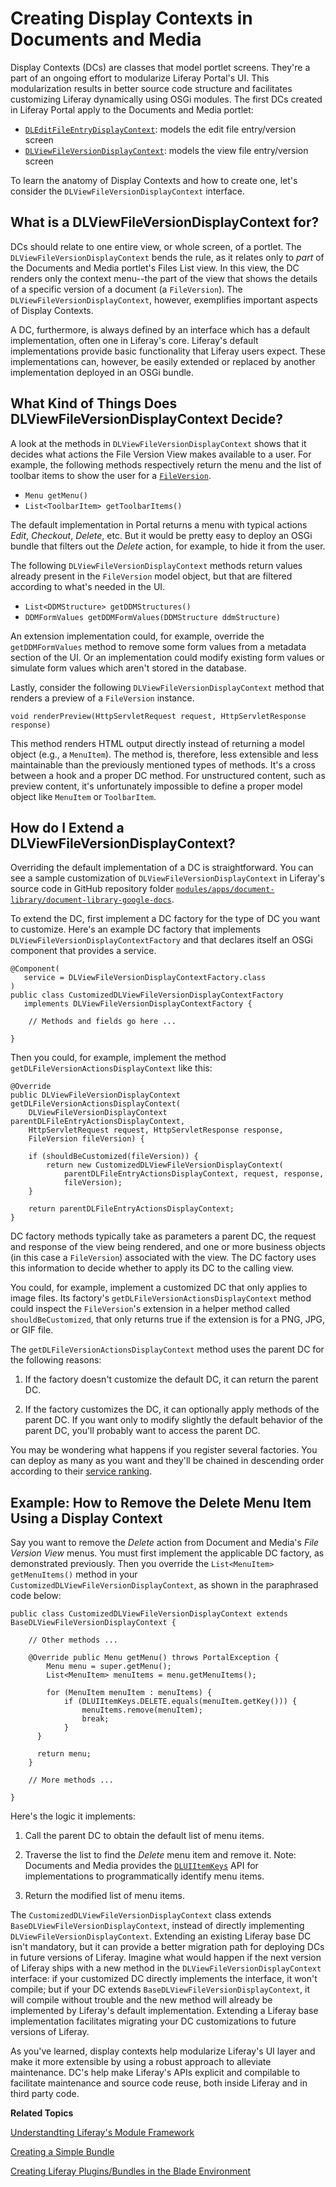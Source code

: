 # Creating Display Contexts in Documents and Media [](id=creating-display-contexts-in-documents-and-media)

Display Contexts (DCs) are classes that model portlet screens. They're a part of
an ongoing effort to modularize Liferay Portal's UI. This modularization results
in better source code structure and facilitates customizing Liferay dynamically
using OSGi modules. The first DCs created in Liferay Portal apply to the
Documents and Media portlet:

- [`DLEditFileEntryDisplayContext`](http://docs.liferay.com/portal/7.0-a1/javadocs/com/liferay/portlet/documentlibrary/display/context/DLEditFileEntryDisplayContext.html): models the edit file entry/version screen
- [`DLViewFileVersionDisplayContext`](http://docs.liferay.com/portal/7.0-a1/javadocs/com/liferay/portlet/documentlibrary/display/context/DLViewFileVersionDisplayContext.html): models the view file entry/version screen

To learn the anatomy of Display Contexts and how to create one, let's consider
the `DLViewFileVersionDisplayContext` interface. 

## What is a DLViewFileVersionDisplayContext for? [](id=what-is-a-dlviewfileversiondisplaycontext-for)

DCs should relate to one entire view, or whole screen, of a portlet. The
`DLViewFileVersionDisplayContext` bends the rule, as it relates only to *part*
of the Documents and Media portlet's Files List view. In this view, the DC
renders only the context menu--the part of the view that shows the details of a
specific version of a document (a `FileVersion`). The
`DLViewFileVersionDisplayContext`, however, exemplifies important aspects of
Display Contexts.

A DC, furthermore, is always defined by an interface which has a default
implementation, often one in Liferay's core. Liferay's default
implementations provide basic functionality that Liferay users expect. These
implementations can, however, be easily extended or replaced by another
implementation deployed in an OSGi bundle.

## What Kind of Things Does DLViewFileVersionDisplayContext Decide? [](id=what-kind-of-things-does-dlviewfileversiondisplaycontext-decide)

A look at the methods in `DLViewFileVersionDisplayContext` shows that it decides
what actions the File Version View makes available to a user. For example, the
following methods respectively return the menu and the list of toolbar
items to show the user for a
[`FileVersion`](http://docs.liferay.com/portal/7.0-a1/javadocs/com/liferay/portal/kernel/repository/model/FileVersion.html). 

- `Menu getMenu()`
- `List<ToolbarItem> getToolbarItems()`

The default implementation in Portal returns a menu with typical actions
*Edit*, *Checkout*, *Delete*, etc. But it would be pretty easy to deploy an OSGi
bundle that filters out the *Delete* action, for example, to hide it from the
user. 

The following `DLViewFileVersionDisplayContext` methods return values already
present in the `FileVersion` model object, but that are filtered according to
what's needed in the UI. 

- `List<DDMStructure> getDDMStructures()`
- `DDMFormValues getDDMFormValues(DDMStructure ddmStructure)`

An extension implementation could, for example, override the `getDDMFormValues`
method to remove some form values from a metadata section of the UI. Or an
implementation could modify existing form values or simulate form values which
aren't stored in the database. 

Lastly, consider the following `DLViewFileVersionDisplayContext` method that
renders a preview of a `FileVersion` instance. 

    void renderPreview(HttpServletRequest request, HttpServletResponse response)

This method renders HTML output directly instead of returning a model object
(e.g., a `MenuItem`). The method is, therefore, less extensible and less
maintainable than the previously mentioned types of methods. It's a cross
between a hook and a proper DC method. For unstructured content, such as preview
content, it's unfortunately impossible to define a proper model object like
`MenuItem` or `ToolbarItem`. 

## How do I Extend a DLViewFileVersionDisplayContext? [](id=how-do-i-extend-a-dlviewfileversiondisplaycontext)

Overriding the default implementation of a DC is straightforward. You can see a
sample customization of `DLViewFileVersionDisplayContext` in Liferay's source
code in GitHub repository folder 
[`modules/apps/document-library/document-library-google-docs`](https://github.com/liferay/liferay-portal/tree/master/modules/apps/document-library/document-library-google-docs).

To extend the DC, first implement a DC factory for the type of DC you want to
customize. Here's an example DC factory that implements
`DLViewFileVersionDisplayContextFactory` and that declares itself an OSGi
component that provides a service. 

    @Component(
       service = DLViewFileVersionDisplayContextFactory.class
    )
    public class CustomizedDLViewFileVersionDisplayContextFactory
       implements DLViewFileVersionDisplayContextFactory {

        // Methods and fields go here ...

    }

Then you could, for example, implement the method
`getDLFileVersionActionsDisplayContext` like this: 

    @Override
    public DLViewFileVersionDisplayContext getDLFileVersionActionsDisplayContext(
        DLViewFileVersionDisplayContext parentDLFileEntryActionsDisplayContext,
        HttpServletRequest request, HttpServletResponse response,
        FileVersion fileVersion) {

        if (shouldBeCustomized(fileVersion)) {
            return new CustomizedDLViewFileVersionDisplayContext(
                parentDLFileEntryActionsDisplayContext, request, response,
                fileVersion);
        }

        return parentDLFileEntryActionsDisplayContext;
    }

DC factory methods typically take as parameters a parent DC, the request and
response of the view being rendered, and one or more business objects (in this
case a `FileVersion`) associated with the view. The DC factory uses this
information to decide whether to apply its DC to the calling view. 

You could, for example, implement a customized DC that only applies to image
files. Its factory's `getDLFileVersionActionsDisplayContext` method could
inspect the `FileVersion`'s extension in a helper method called
`shouldBeCustomized`, that only returns true if the extension is for a PNG, JPG,
or GIF file. 

The `getDLFileVersionActionsDisplayContext` method uses the parent DC for the
following reasons: 

1.  If the factory doesn't customize the default DC, it can return the parent DC.

2.  If the factory customizes the DC, it can optionally apply methods of the
    parent DC. If you want only to modify slightly the default behavior of the
    parent DC, you'll probably want to access the parent DC. 

You may be wondering what happens if you register several factories. You can
deploy as many as you want and they'll be chained in descending order
according to their [service ranking](http://www.osgi.org/javadoc/r4v42/org/osgi/framework/Constants.html#SERVICE%5FRANKING).

## Example: How to Remove the Delete Menu Item Using a Display Context [](id=example-how-to-remove-the-delete-menu-item-using-a-display-context)

Say you want to remove the *Delete* action from Document and Media's *File
Version View* menus. You must first implement the applicable DC factory, as
demonstrated previously. Then you override the `List<MenuItem> getMenuItems()`
method in your `CustomizedDLViewFileVersionDisplayContext`, as shown in the
paraphrased code below: 

    public class CustomizedDLViewFileVersionDisplayContext extends
    BaseDLViewFileVersionDisplayContext {

        // Other methods ...

        @Override public Menu getMenu() throws PortalException {
            Menu menu = super.getMenu();
            List<MenuItem> menuItems = menu.getMenuItems();

            for (MenuItem menuItem : menuItems) { 
                if (DLUIItemKeys.DELETE.equals(menuItem.getKey())) {
                    menuItems.remove(menuItem); 
                    break; 
                } 
          }

          return menu; 
        }

        // More methods ...

    }

Here's the logic it implements:

1.  Call the parent DC to obtain the default list of menu items.

2.  Traverse the list to find the *Delete* menu item and remove it. Note:
    Documents and Media provides the
    [`DLUIItemKeys`](http://docs.liferay.com/portal/7.0-a1/javadocs/com/liferay/portlet/documentlibrary/display/context/DLUIItemKeys.html)
    API for implementations to programmatically identify menu items.

3.  Return the modified list of menu items.

The `CustomizedDLViewFileVersionDisplayContext` class extends
`BaseDLViewFileVersionDisplayContext`, instead of directly implementing
`DLViewFileVersionDisplayContext`. Extending an existing Liferay base DC isn't
mandatory, but it can provide a better migration path for deploying DCs in
future versions of Liferay. Imagine what would happen if the next version of
Liferay ships with a new method in the `DLViewFileVersionDisplayContext`
interface: if your customized DC directly implements the interface, it won't
compile; but if your DC extends `BaseDLViewFileVersionDisplayContext`, it will
compile without trouble and the new method will already be implemented by
Liferay's default implementation. Extending a Liferay base implementation
facilitates migrating your DC customizations to future versions of Liferay.

As you've learned, display contexts help modularize Liferay's UI layer and make
it more extensible by using a robust approach to alleviate maintenance. DC's
help make Liferay's APIs explicit and compilable to facilitate maintenance and
source code reuse, both inside Liferay and in third party code. 

**Related Topics**

[Understandting Liferay's Module Framework](https://dev.liferay.com/develop/tutorials/-/knowledge_base/7-0/understanding-liferays-module-framework)

[Creating a Simple Bundle](https://dev.liferay.com/develop/tutorials/-/knowledge_base/7-0/creating-a-simple-bundle)

[Creating Liferay Plugins/Bundles in the Blade Environment](https://dev.liferay.com/develop/tutorials/-/knowledge_base/7-0/creating-liferay-plugins-bundles-in-the-blade-environment)
